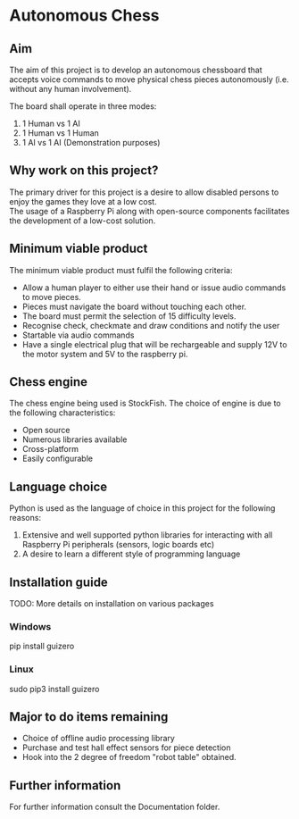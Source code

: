 # Autonomous Chess
## Aim
The aim of this project is to develop an autonomous chessboard that accepts voice commands to move physical chess pieces autonomously (i.e. without any human involvement).

The board shall operate in three modes:
1) 1 Human vs 1 AI
2) 1 Human vs 1 Human 
3) 1 AI vs 1 AI (Demonstration purposes)

## Why work on this project?
The primary driver for this project is a desire to allow disabled persons to enjoy the games they love at a low cost.\
The usage of a Raspberry Pi along with open-source components facilitates the development of a low-cost solution.

## Minimum viable product
The minimum viable product must fulfil the following criteria:
- 	Allow a human player to either use their hand or issue audio commands to move pieces.
- 	Pieces must navigate the board without touching each other.
-	The board must permit the selection of 15 difficulty levels.
-	Recognise check, checkmate and draw conditions and notify the user
-	Startable via audio commands
-	Have a single electrical plug that will be rechargeable and supply 12V to the motor system and 5V to the raspberry pi.

## Chess engine 
The chess engine being used is StockFish. The choice of engine is due to the following characteristics:
-	Open source	
-	Numerous libraries available
-	Cross-platform
-	Easily configurable

## Language choice
Python is used as the language of choice in this project for the following reasons:
1) Extensive and well supported python libraries for interacting with all Raspberry Pi peripherals (sensors, logic boards etc)
2) A desire to learn a different style of programming language

## Installation guide
TODO: More details on installation on various packages
### Windows 
pip install guizero

### Linux

sudo pip3 install guizero

## Major to do items remaining
- Choice of offline audio processing library
- Purchase and test hall effect sensors for piece detection
- Hook into the 2 degree of freedom "robot table" obtained.

## Further information
For further information consult the Documentation folder.

